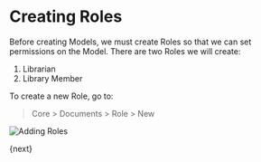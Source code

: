 # Creating Roles

Before creating Models, we must create Roles so that we can set permissions on the Model. There are two Roles we will create:

1. Librarian
1. Library Member

To create a new Role, go to:

> Core > Documents > Role > New

<img class="screenshot" alt="Adding Roles" src="/assets/frappe_io/public/images/roles_creating.png">

{next}
